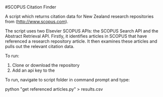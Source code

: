 #SCOPUS Citation Finder

A script which returns citation data for New Zealand research repositories from (http://www.scopus.com).

The script uses two Elsevier SCOPUS APIs: the SCOPUS Search API and the Abstract Retrieval API. Firstly, it identifies articles in SCOPUS that have referenced a research repository article. It then examines these articles and pulls out the relevant citation data.

To run:

1. Clone or download the repository
2. Add an api key to the 

To run, navigate to script folder in command prompt and type:


python "get referenced articles.py" > results.csv
